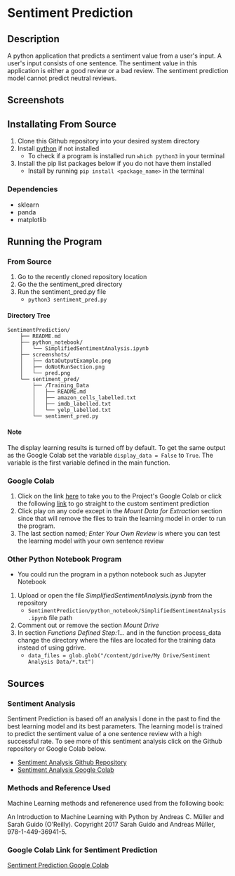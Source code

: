 # Sentiment Prediction

## Description
A python application that predicts a sentiment value from a user's input.
A user's input consists of one sentence.
The sentiment value in this application is either a good review or a bad review. The sentiment prediction model cannot
predict neutral reviews. 

## Screenshots

## Installating From Source
1. Clone this Github repository into your desired system directory
2. Install [python](https://www.python.org/downloads/) if not installed
    * To check if a program is installed run `which python3` in your terminal
3. Install the pip list packages below if you do not have them installed
    * Install by running `pip install <package_name>` in the terminal

### Dependencies
* sklearn
* panda 
* matplotlib

## Running the Program

### From Source
1. Go to the recently cloned repository location 
2. Go the the sentiment_pred directory 
3. Run the sentiment_pred.py file
    * `python3 sentiment_pred.py`

#### Directory Tree
```
SentimentPrediction/
    ├── README.md
    ├── python_notebook/
    │   └── SimplifiedSentimentAnalysis.ipynb
    ├── screenshots/
    │   ├── dataOutputExample.png
    │   ├── doNotRunSection.png
    │   └── pred.png
    └── sentiment_pred/
        ├── /Training_Data
        │   ├── README.md
        │   ├── amazon_cells_labelled.txt
        │   ├── imdb_labelled.txt
        │   └── yelp_labelled.txt
        └── sentiment_pred.py
```

#### Note
The display learning results is turned off by default. To get the same output as the Google Colab set the variable
`display_data = False` to `True`. The variable is the first variable defined in the main function. 

### Google Colab
1. Click on the link [here](https://colab.research.google.com/drive/1WS92wYYLdjqsyPtaH123dIpxUtsxVHNa?usp=sharing)
to take you to the Project's Google Colab or click the following [link](https://colab.research.google.com/drive/1WS92wYYLdjqsyPtaH123dIpxUtsxVHNa?authuser=1#scrollTo=2rdxQ5cksgzA&line=4&uniqifier=1) 
to go straight to the custom sentiment prediction
2. Click play on any code except in the *Mount Data for Extraction* section since that will remove the files to train
the learning model in order to run the program.
3. The last section named; *Enter Your Own Review* is where you can test the learning model with your own sentence review

### Other Python Notebook Program
* You could run the program in a python notebook such as Jupyter Notebook
1. Upload or open the file *SimplifiedSentimentAnalysis.ipynb* from the repository 
    * `SentimentPrediction/python_notebook/SimplifiedSentimentAnalysis.ipynb` file path
2. Comment out or remove the section *Mount Drive*
3. In section *Functions Defined Step:1...* and in the function process_data change the directory where the files are
located for the training data instead of using gdrive.
    * `data_files = glob.glob("/content/gdrive/My Drive/Sentiment Analysis Data/*.txt")`

## Sources

### Sentiment Analysis
Sentiment Prediction is based off an analysis I done in the past to find the best learning model and its best 
parameters. The learning model is trained to predict the sentiment value of a one sentence review with a high successful
rate. To see more of this sentiment analysis click on the Github repository or Google Colab below.
* [Sentiment Analysis Github Repository](https://github.com/AmielCyber/Sentiment-Analysis)
* [Sentiment Analysis Google Colab](https://colab.research.google.com/drive/1AnsFgIXoibD4XET9OAR2HvEqMX4LLxjx?usp=sharing)

### Methods and Reference Used
Machine Learning methods and refenerence used from the following book:

An Introduction to Machine Learning with Python by Andreas C. Müller and Sarah Guido (O’Reilly). Copyright 2017 Sarah Guido and Andreas Müller, 978-1-449-36941-5.

### Google Colab Link for Sentiment Prediction
[Sentiment Prediction Google Colab](https://colab.research.google.com/drive/1WS92wYYLdjqsyPtaH123dIpxUtsxVHNa?usp=sharing)

